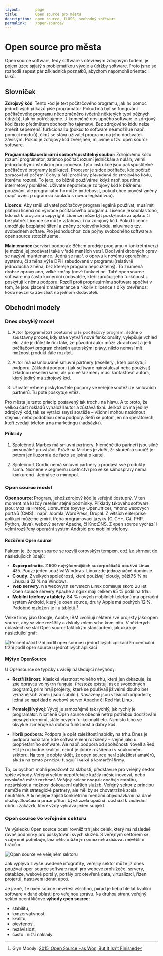```yaml
---
layout:       page
title:        Open source pro města
description:  open source, FLOSS, svobodný software
permalink:    /open-source/
---
```


# Open source pro města

Open source software, tedy software s otevřeným zdrojovým kódem, je pojem úzce spjatý s problematikou vývoje a údržby software. Proto jsme se rozhodli sepsat pár základních poznatků, abychom napomohli orientaci i laiků.

## Slovníček

**Zdrojový kód:** Tento kód je text počítačového programu, jak ho pomocí jednotlivých příkazů píše programátor. Pokud má být ve fungování počítačového programu něco změněno (včetně některých typů běžných údržeb), tak ho potřebujeme. U komerčně dostupného software je zdrojový kód často předmětem obchodního tajemství. Bez zdrojového kódu nelze změnit sebemenší funkcionalitu (pokud to software neumožňuje např. pomocí modulů), čímž se stává uživatel programu na jeho dodavateli závislým. Pokud je zdrojový kód zveřejněn, mluvíme o tzv. open source software.

**Program/aplikace/binární soubor/spustitelný soubor:** Zdrojovému kódu rozumí programátor, zatímco počítač rozumí jedničkám a nulám, velmi jednoduchým instrukcím pro procesor. Tyto instrukce jsou pak spustitelné počítačové programy (aplikace). Procesor je srdce počítače, kde počítač zpracovává početní úlohy a řeší problémy převedené do strojového kódu, kterému rozumí. To je to, co běžně používáme, když např. spustíme internetový prohlížeč. Uživatel nepotřebuje zdrojový kód k běžnému používání, ale programátor ho může potřebovat, pokud chce provést změny (např. uvést program do souladu s novou legislativou).

**Licence**: Aby směl uživatel počítačový program legálně používat, musí mít platnou licenci od výrobce počítačového programu. Licence je souhlas toho, kdo má k programu copyright. Licence může být poskytnuta za úplatu či bezplatně. Licence se může vztahovat i na zdrojový kód. Pokud licence umožňuje bezplatné šíření a změny zdrojového kódu, mluvíme o tzv. svobodném softare. Pro jednoduchost zde pojmy svobodného software a open source ztotožňujeme.

**Maintenance** (servisní podpora): Během prodeje programu v konkrétní verzi je možné jej prodávat i také v řadě menších verzí. Dodávání drobných oprav se nazývá maintenance. Jedná se např. o opravu k novému operačnímu systému, či změna výše DPH zabudované v programu (relativně jednoduchá změna, bez které je program nepoužitelný). To znamená drobné opravy ano, velké změny (nové funkce) ne.
Také open source software má často komerční dodavatele, kteří zaručují jeho funkčnost a poskytují k němu podporu. Rozdíl proti proprietárnímu software spočívá v tom, že jsou placeni z maintenance a nikoliv z licence a díky otevřenost kódu nevzniká závislost na jednom dodavateli.


## Obchodní modely

### Dnes obvyklý model

1. Autor (programátor) postupně píše počítačový program. Jedná o soustavný proces, kdy stále vytváří nové funkcionality, vylepšuje vzhled etc. Zde je důležité říci také, že původní autor může zkrachovat a je-li počítačový program chráněn autorskými právy, nikdo nemusí mít možnost produkt dále rozvíjet.

2. Autor má nasmlouvané smluvní partnery (resellery), kteří poskytují podporu. Základní podporu (jak software nainstalovat nebo používat) zvládnou reselleři sami, ale pro větší změny musí kontaktovat autora, který jediný má zdrojový kód.

3. Uživatel vybere poskytovatele podpory ve veřejné soutěži ze smluvních partnerů. Tu poté poskytuje vítěz.

Pro města je tento princip postavený tak trochu na hlavu. A to proto, že velkou část nákladů vynaložil autor a zůstává fixní. Jelikož on má jediný zdrojový kód, tak se vytrácí smysl soutěže – všichni mohou nabídnout stejnou, nebo podobnou cenu podpory. Šetří se potom jen na operátorech, kteří zvedají telefon a na marketingu (nadsázka).

#### Příklady

1. Společnost Marbes má smluvní partnery. Nicméně tito partneři jsou silně personálně provázáni. Právě na Marbes je vidět, že skutečná soutěž je potom jen iluzorní a de facto se jedná o kartel.

2. Společnost Gordic nemá smluvní partnery a prodává své produkty sama. Nicméně v segmentu účetnictví pro velké samosprávy nemá konkurenci. Jedná se o monopol.

### Open source model

**Open source:** Program, jehož zdrojový kód je veřejně dostupný. V ten moment má každý reseller stejné podmínky. Příklady takového software jsou: Mozilla Firefox, LibreOffice (bývalý OpenOffice), mnoho webových portálů (CMS) ₋ např. Joomla, WordPress, Drupal. Z větších enterprise aplikací můžeme zmínit třeba programovací jazyky (C, C++, C#, PHP, Python, Java), webový server Apache, či KnotDNS. Z open source vychází i velmi rozšířený operační systém Android pro mobilní telefony.

#### Rozšíření Open source

Faktem je, že open source se rozvíjí obrovským tempem, což lze shrnout do následujících údajů:

* **Superpočítače**. Z 500 nejvýkonnějších superpočítačů používá Linux 485. Pouze jeden používá Windows. Linux zde jednoznačně dominuje.
* **Cloudy**. Z velkých společností, které používají cloudy, běží 75 % na Linuxu a 23 % na Windows.
* **Web servery**. Na webových serverech Linux dominuje skoro 20 let. Open source servery Apache a nginx mají celkem 65 % podíl na trhu.
* **Mobilní telefony a tablety**. 84 % nových mobilních telefonů má operační systém Android, který je open source, druhý Apple má pouhých 12 %. Podobné rozložení je i u tabletů.[^clanek]

[^clanek]: Glyn Moody: [2015: Open Source Has Won, But It Isn't Finished](http://www.computerworlduk.com/blogs/open-enterprise/open-source-has-won-3592314/)

Velké firmy jako Google, Adobe, IBM uvolňují některé své projekty jako open source, aby se více rozšířily a získaly kolem sebe komunitu. V některých oblastech se stal Open source faktickým standardem, jak ukazuje následující graf:

![Procentuální tržní podíl open source u jednotlivých aplikací](/media/graf.png)
Procentuální tržní podíl open source u jednotlivých aplikací

#### Mýty o OpenSource

U Opensource se typicky uvádějí následující nevýhody:

* **Roztříštěnost:** Klasická vlastnost volného trhu, která jen dokazuje, že zde opravdu volný trh funguje. Přestože existují tisíce svobodných programů, prim hrají projekty, které se používají již velmi dlouho bez výraznějších změn (jsou stabilní). Nasazeny jsou v tisících případech; jedná se napřklad o webový server Apache či Red Hat Linux.

* **Pomalejší vývoj**: Vývoj je samozřejmě tak rychlý, jak rychlý je programátor. Nicméně Open source obecně netrpí potřebou dodržování přesných termínů, stále nových funkcionalit etc. Namísto toho se obvykle zaměřuje na dobrou funkčnost a dobrý kód.

* **Horší podpora:** Podpora je opět záležitostí nabídky na trhu. Dnes je podpora horší tam, kde software není rozšířený – stejně jako u proprietárního software. Ale např. podpora od společností Novell a Red Hat je rozhodně kvalitní, neboť je dobře rozšířena i v soukromém sektoru. Na tom je dobře vidět, že open source není záležitost amatérů, ale že na tomto principu fungují i velké a komerční firmy.

To, co bychom mohli považovat za slabosti, představuje pro veřejný sektor spíše výhody. Veřejný sektor nepotřebuje každý měsíc inovovat, nebo revolučně měnit rozhraní. Veřejný sektor naopak oceňuje stabilitu, nezávislost a možnost dokoupení dalších služeb. Veřejný sektor z principu nemůže mít strategické partnery, ale měl by se chovat tržně zcela neutrálně. A to nejlépe zajistí konkrétními menšími objednávkami na dané služby. Současná praxe přitom bývá zcela opačná: dochází k zadávání obřích zakázek, které vždy vyhrává jeden subjekt.

### Open source ve veřejném sektoru

Ve výsledku Open source ocení rovněž trh jako celek, který má následně rovné podmínky pro poskytování svých služeb. S veřejným sektorem se vzájemně potřebuje, bez něho může jen omezeně asistovat největším hráčům.

![Open source ve veřejném sektoru](/media/open-source.png)

Jak vyplývá z výše uvedené infografiky, veřejný sektor může již dnes používat open source software např. pro webové prohlížeče, servery, databáze, webové portály, portály pro otevřená data, virtualizaci, řízení projektů, nastavení identit apod.

Je jasné, že open source nevyřeší všechno, pořád je třeba hledat kvalitní software v dané oblasti pro veřejnou správu. Na druhou stranu veřejný sektor ocení klíčové **výhody open source**:

* stabilitu,
* konzervativnost,
* kvalitu,
* otevřenost,
* nezávislost,
* často i nižší náklady.

